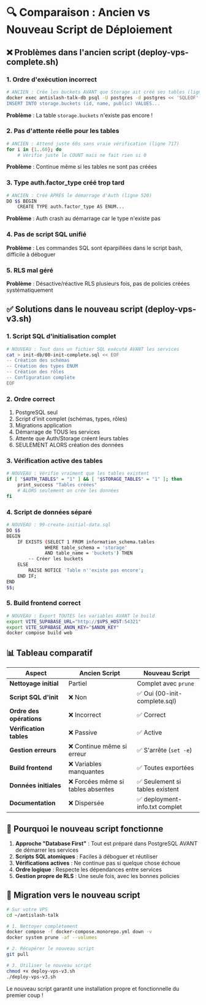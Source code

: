 # 🔍 Comparaison : Ancien vs Nouveau Script de Déploiement

## ❌ Problèmes dans l'ancien script (deploy-vps-complete.sh)

### 1. **Ordre d'exécution incorrect**
```bash
# ANCIEN : Crée les buckets AVANT que Storage ait créé ses tables (ligne 660)
docker exec antislash-talk-db psql -U postgres -d postgres << 'SQLEOF'
INSERT INTO storage.buckets (id, name, public) VALUES...
```
**Problème** : La table `storage.buckets` n'existe pas encore !

### 2. **Pas d'attente réelle pour les tables**
```bash
# ANCIEN : Attend juste 60s sans vraie vérification (ligne 717)
for i in {1..60}; do
    # Vérifie juste le COUNT mais ne fait rien si 0
```
**Problème** : Continue même si les tables ne sont pas créées

### 3. **Type auth.factor_type créé trop tard**
```bash
# ANCIEN : Créé APRÈS le démarrage d'Auth (ligne 520)
DO $$ BEGIN
    CREATE TYPE auth.factor_type AS ENUM...
```
**Problème** : Auth crash au démarrage car le type n'existe pas

### 4. **Pas de script SQL unifié**
**Problème** : Les commandes SQL sont éparpillées dans le script bash, difficile à déboguer

### 5. **RLS mal géré**
**Problème** : Désactive/réactive RLS plusieurs fois, pas de policies créées systématiquement

## ✅ Solutions dans le nouveau script (deploy-vps-v3.sh)

### 1. **Script SQL d'initialisation complet**
```bash
# NOUVEAU : Tout dans un fichier SQL exécuté AVANT les services
cat > init-db/00-init-complete.sql << EOF
-- Création des schémas
-- Création des types ENUM
-- Création des rôles
-- Configuration complète
EOF
```

### 2. **Ordre correct**
1. PostgreSQL seul
2. Script d'init complet (schémas, types, rôles)
3. Migrations application
4. Démarrage de TOUS les services
5. Attente que Auth/Storage créent leurs tables
6. SEULEMENT ALORS création des données

### 3. **Vérification active des tables**
```bash
# NOUVEAU : Vérifie vraiment que les tables existent
if [ "$AUTH_TABLES" = "1" ] && [ "$STORAGE_TABLES" = "1" ]; then
    print_success "Tables créées"
    # ALORS seulement on crée les données
fi
```

### 4. **Script de données séparé**
```bash
# NOUVEAU : 99-create-initial-data.sql
DO $$
BEGIN
    IF EXISTS (SELECT 1 FROM information_schema.tables 
              WHERE table_schema = 'storage' 
              AND table_name = 'buckets') THEN
        -- Créer les buckets
    ELSE
        RAISE NOTICE 'Table n''existe pas encore';
    END IF;
END
$$;
```

### 5. **Build frontend correct**
```bash
# NOUVEAU : Export TOUTES les variables AVANT le build
export VITE_SUPABASE_URL="http://$VPS_HOST:54321"
export VITE_SUPABASE_ANON_KEY="$ANON_KEY"
docker compose build web
```

## 📊 Tableau comparatif

| Aspect | Ancien Script | Nouveau Script |
|--------|---------------|----------------|
| **Nettoyage initial** | Partiel | Complet avec `prune` |
| **Script SQL d'init** | ❌ Non | ✅ Oui (00-init-complete.sql) |
| **Ordre des opérations** | ❌ Incorrect | ✅ Correct |
| **Vérification tables** | ❌ Passive | ✅ Active |
| **Gestion erreurs** | ❌ Continue même si erreur | ✅ S'arrête (`set -e`) |
| **Build frontend** | ❌ Variables manquantes | ✅ Toutes exportées |
| **Données initiales** | ❌ Forcées même si tables absentes | ✅ Seulement si tables existent |
| **Documentation** | ❌ Dispersée | ✅ deployment-info.txt complet |

## 🚀 Pourquoi le nouveau script fonctionne

1. **Approche "Database First"** : Tout est préparé dans PostgreSQL AVANT de démarrer les services
2. **Scripts SQL atomiques** : Faciles à déboguer et réutiliser
3. **Vérifications actives** : Ne continue pas si quelque chose échoue
4. **Ordre logique** : Respecte les dépendances entre services
5. **Gestion propre de RLS** : Une seule fois, avec les bonnes policies

## 📝 Migration vers le nouveau script

```bash
# Sur votre VPS
cd ~/antislash-talk

# 1. Nettoyer complètement
docker compose -f docker-compose.monorepo.yml down -v
docker system prune -af --volumes

# 2. Récupérer le nouveau script
git pull

# 3. Utiliser le nouveau script
chmod +x deploy-vps-v3.sh
./deploy-vps-v3.sh
```

Le nouveau script garantit une installation propre et fonctionnelle du premier coup !
